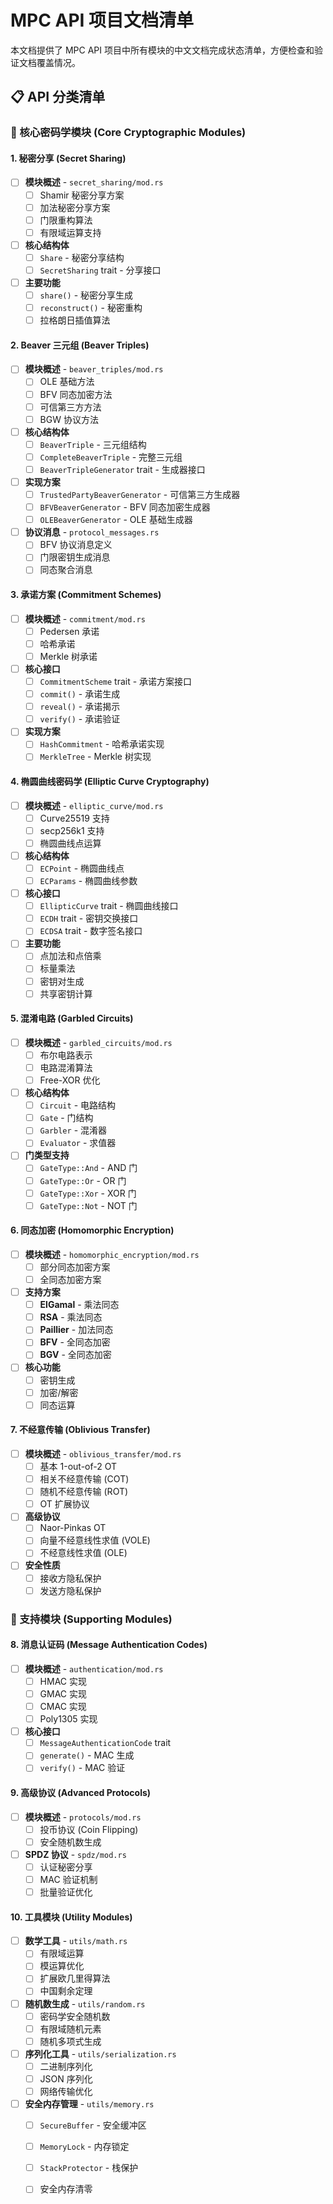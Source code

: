 # MPC API 项目文档清单

本文档提供了 MPC API 项目中所有模块的中文文档完成状态清单，方便检查和验证文档覆盖情况。

## 📋 API 分类清单

### 🔐 核心密码学模块 (Core Cryptographic Modules)

#### 1. 秘密分享 (Secret Sharing)
- [ ] **模块概述** - `secret_sharing/mod.rs`
  - [ ] Shamir 秘密分享方案
  - [ ] 加法秘密分享方案
  - [ ] 门限重构算法
  - [ ] 有限域运算支持
- [ ] **核心结构体**
  - [ ] `Share` - 秘密分享结构
  - [ ] `SecretSharing` trait - 分享接口
- [ ] **主要功能**
  - [ ] `share()` - 秘密分享生成
  - [ ] `reconstruct()` - 秘密重构
  - [ ] 拉格朗日插值算法

#### 2. Beaver 三元组 (Beaver Triples)
- [ ] **模块概述** - `beaver_triples/mod.rs`
  - [ ] OLE 基础方法
  - [ ] BFV 同态加密方法
  - [ ] 可信第三方方法
  - [ ] BGW 协议方法
- [ ] **核心结构体**
  - [ ] `BeaverTriple` - 三元组结构
  - [ ] `CompleteBeaverTriple` - 完整三元组
  - [ ] `BeaverTripleGenerator` trait - 生成器接口
- [ ] **实现方案**
  - [ ] `TrustedPartyBeaverGenerator` - 可信第三方生成器
  - [ ] `BFVBeaverGenerator` - BFV 同态加密生成器
  - [ ] `OLEBeaverGenerator` - OLE 基础生成器
- [ ] **协议消息** - `protocol_messages.rs`
  - [ ] BFV 协议消息定义
  - [ ] 门限密钥生成消息
  - [ ] 同态聚合消息

#### 3. 承诺方案 (Commitment Schemes)
- [ ] **模块概述** - `commitment/mod.rs`
  - [ ] Pedersen 承诺
  - [ ] 哈希承诺
  - [ ] Merkle 树承诺
- [ ] **核心接口**
  - [ ] `CommitmentScheme` trait - 承诺方案接口
  - [ ] `commit()` - 承诺生成
  - [ ] `reveal()` - 承诺揭示
  - [ ] `verify()` - 承诺验证
- [ ] **实现方案**
  - [ ] `HashCommitment` - 哈希承诺实现
  - [ ] `MerkleTree` - Merkle 树实现

#### 4. 椭圆曲线密码学 (Elliptic Curve Cryptography)
- [ ] **模块概述** - `elliptic_curve/mod.rs`
  - [ ] Curve25519 支持
  - [ ] secp256k1 支持
  - [ ] 椭圆曲线点运算
- [ ] **核心结构体**
  - [ ] `ECPoint` - 椭圆曲线点
  - [ ] `ECParams` - 椭圆曲线参数
- [ ] **核心接口**
  - [ ] `EllipticCurve` trait - 椭圆曲线接口
  - [ ] `ECDH` trait - 密钥交换接口
  - [ ] `ECDSA` trait - 数字签名接口
- [ ] **主要功能**
  - [ ] 点加法和点倍乘
  - [ ] 标量乘法
  - [ ] 密钥对生成
  - [ ] 共享密钥计算

#### 5. 混淆电路 (Garbled Circuits)
- [ ] **模块概述** - `garbled_circuits/mod.rs`
  - [ ] 布尔电路表示
  - [ ] 电路混淆算法
  - [ ] Free-XOR 优化
- [ ] **核心结构体**
  - [ ] `Circuit` - 电路结构
  - [ ] `Gate` - 门结构
  - [ ] `Garbler` - 混淆器
  - [ ] `Evaluator` - 求值器
- [ ] **门类型支持**
  - [ ] `GateType::And` - AND 门
  - [ ] `GateType::Or` - OR 门
  - [ ] `GateType::Xor` - XOR 门
  - [ ] `GateType::Not` - NOT 门

#### 6. 同态加密 (Homomorphic Encryption)
- [ ] **模块概述** - `homomorphic_encryption/mod.rs`
  - [ ] 部分同态加密方案
  - [ ] 全同态加密方案
- [ ] **支持方案**
  - [ ] **ElGamal** - 乘法同态
  - [ ] **RSA** - 乘法同态
  - [ ] **Paillier** - 加法同态
  - [ ] **BFV** - 全同态加密
  - [ ] **BGV** - 全同态加密
- [ ] **核心功能**
  - [ ] 密钥生成
  - [ ] 加密/解密
  - [ ] 同态运算

#### 7. 不经意传输 (Oblivious Transfer)
- [ ] **模块概述** - `oblivious_transfer/mod.rs`
  - [ ] 基本 1-out-of-2 OT
  - [ ] 相关不经意传输 (COT)
  - [ ] 随机不经意传输 (ROT)
  - [ ] OT 扩展协议
- [ ] **高级协议**
  - [ ] Naor-Pinkas OT
  - [ ] 向量不经意线性求值 (VOLE)
  - [ ] 不经意线性求值 (OLE)
- [ ] **安全性质**
  - [ ] 接收方隐私保护
  - [ ] 发送方隐私保护

### 🔧 支持模块 (Supporting Modules)

#### 8. 消息认证码 (Message Authentication Codes)
- [ ] **模块概述** - `authentication/mod.rs`
  - [ ] HMAC 实现
  - [ ] GMAC 实现
  - [ ] CMAC 实现
  - [ ] Poly1305 实现
- [ ] **核心接口**
  - [ ] `MessageAuthenticationCode` trait
  - [ ] `generate()` - MAC 生成
  - [ ] `verify()` - MAC 验证

#### 9. 高级协议 (Advanced Protocols)
- [ ] **模块概述** - `protocols/mod.rs`
  - [ ] 投币协议 (Coin Flipping)
  - [ ] 安全随机数生成
- [ ] **SPDZ 协议** - `spdz/mod.rs`
  - [ ] 认证秘密分享
  - [ ] MAC 验证机制
  - [ ] 批量验证优化

#### 10. 工具模块 (Utility Modules)
- [ ] **数学工具** - `utils/math.rs`
  - [ ] 有限域运算
  - [ ] 模运算优化
  - [ ] 扩展欧几里得算法
  - [ ] 中国剩余定理
- [ ] **随机数生成** - `utils/random.rs`
  - [ ] 密码学安全随机数
  - [ ] 有限域随机元素
  - [ ] 随机多项式生成
- [ ] **序列化工具** - `utils/serialization.rs`
  - [ ] 二进制序列化
  - [ ] JSON 序列化
  - [ ] 网络传输优化
- [ ] **安全内存管理** - `utils/memory.rs`
  - [ ] `SecureBuffer` - 安全缓冲区
  - [ ] `MemoryLock` - 内存锁定
  - [ ] `StackProtector` - 栈保护
  - [ ] 安全内存清零


